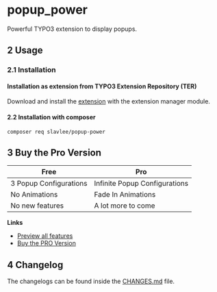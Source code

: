 # popup_power
Powerful TYPO3 extension to display popups.

## 2 Usage

### 2.1 Installation

#### Installation as extension from TYPO3 Extension Repository (TER)
Download and install the [extension][1] with the extension manager module.

#### 2.2 Installation with composer
`composer req slavlee/popup-power`

## 3 Buy the Pro Version
| Free | Pro |
|------|-----|
|3 Popup Configurations|Infinite Popup Configurations |
|No Animations|Fade In Animations|
|No new features|A lot more to come|

**Links**
- [Preview all features](https://popup-power.slavlee.de/demo)
- [Buy the PRO Version](https://www.digistore24.com/product/552482)

## 4 Changelog
The changelogs can be found inside the [CHANGES.md](CHANGES.md) file.

[1]: https://extensions.typo3.org/extension/popup_power
